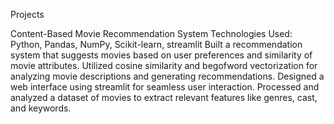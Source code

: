 Projects

Content-Based Movie Recommendation System
Technologies Used: Python, Pandas, NumPy, Scikit-learn, streamlit
Built a recommendation system that suggests movies based on user preferences and similarity of movie attributes.
Utilized cosine similarity and begofword vectorization for analyzing movie descriptions and generating recommendations.
Designed a web interface using streamlit for seamless user interaction.
Processed and analyzed a dataset of movies to extract relevant features like genres, cast, and keywords.
